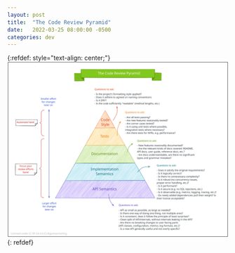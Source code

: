 ```yaml
---
layout: post
title:  "The Code Review Pyramid"
date:   2022-03-25 08:00:00 -0500
categories: dev
---
```


{:refdef: style="text-align: center;"}
![with_diffable](/assets/images/2022-03-28/code_review_pyramid.svg)
{: refdef}